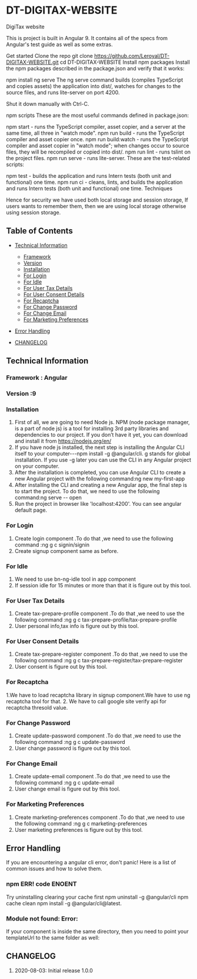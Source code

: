 # DT-DIGITAX-WEBSITE
DigiTax website


This is project is built in Angular 9. It contains all of the specs from Angular's test guide as well as some extras. 

Get started
Clone the repo
git clone https://github.com/Leroyal/DT-DIGITAX-WEBSITE.git
cd DT-DIGITAX-WEBSITE
Install npm packages
Install the npm packages described in the package.json and verify that it works:

npm install
ng serve
The ng serve command builds (compiles TypeScript and copies assets) the application into dist/, watches for changes to the source files, and runs lite-server on port 4200.

Shut it down manually with Ctrl-C.

npm scripts
These are the most useful commands defined in package.json:

npm start - runs the TypeScript compiler, asset copier, and a server at the same time, all three in "watch mode".
npm run build - runs the TypeScript compiler and asset copier once.
npm run build:watch - runs the TypeScript compiler and asset copier in "watch mode"; when changes occur to source files, they will be recompiled or copied into dist/.
npm run lint - runs tslint on the project files.
npm run serve - runs lite-server.
These are the test-related scripts:

npm test - builds the application and runs Intern tests (both unit and functional) one time.
npm run ci - cleans, lints, and builds the application and runs Intern tests (both unit and functional) one time.
Techniques

Hence for security we have used both local storage and session storage, If users wants to remember them, then we are using local storage otherwise using session storage.


## Table of Contents

* [Technical Information](#technical-information)
    * [Framework](#framework)
    * [Version](#version)
    * [Installation](#installation)    
    * [For Login](#login)
    * [For Idle](#idle)
    * [For User Tax Details](#usertaxdetails)
    * [For User Consent Details](#userconsentdetails)
    * [For Recaptcha](#userrecaptcha)
    * [For Change Password](#changepassword)
    * [For Change Email](#changeemail)
    * [For Marketing Preferences](#marketingpreferences)

    
* [Error Handling](#error-handling)
* [CHANGELOG](#changelog)


<a name="technical-information"></a>
## Technical Information


### Framework	: Angular

### Version	:9

### Installation

1. 	First  of all, we are going to need Node js. NPM (node package manager, is a part of node js) is a tool for installing 3rd party libraries and dependencies to our project. If you don’t have it yet, you can download and install it from https://nodejs.org/en/
2. 	If you have node js installed, the next step is installing the Angular CLI itself to your computer---npm install -g @angular/cli.
g stands for global installation. If you use -g later you can use the CLI in any Angular project on your computer.
3. 	After the installation is completed, you can use Angular CLI to create a new Angular project with the following command:ng new my-first-app
4. 	After installing the CLI and creating a new Angular app, the final step is to start the project. To do that, we need to use the following command:ng serve -- open
5. 	Run the project in browser like 'localhost:4200'. You can see angular default page.
	

### For Login

 1. Create login component .To do that ,we need to use the following command :ng g c signin/signin
 2. Create signup component same as before.


### For Idle

 1. We need to use bn-ng-idle tool in app component
 2. If session idle for 15 minutes or more than that it is figure out by this tool.

 ### For User Tax Details

 1. Create tax-prepare-profile component .To do that ,we need to use the following command :ng g c tax-prepare-profile/tax-prepare-profile
 2. User personal info,tax info is figure out by this tool.

 ### For User Consent Details

 1. Create tax-prepare-register component .To do that ,we need to use the following command :ng g c tax-prepare-register/tax-prepare-register
 2. User consent is figure out by this tool.

 ### For Recaptcha

 1.We have to load recaptcha library in signup component.We have to use ng recaptcha tool for that. 
 2. We have to call google site verify api for recaptcha thresold value.
 

 ### For Change Password

 1. Create update-password component .To do that ,we need to use the following command :ng g c update-password
 2. User change password is figure out by this tool.

 ### For Change Email

 1. Create update-email component .To do that ,we need to use the following command :ng g c update-email
 2. User change email is figure out by this tool.

### For Marketing Preferences

 1. Create marketing-preferences component .To do that ,we need to use the following command :ng g c marketing-preferences
 2. User marketing preferences is figure out by this tool.


<a name="error-handling"></a>
## Error Handling

If you are encountering a angular cli  error, don't panic! Here is a list of common issues and how to solve them.

### npm ERR! code ENOENT

Try uninstalling clearing your cache first npm uninstall -g @angular/cli npm cache clean npm install -g @angular/cli@latest.

### Module not found: Error: 

If your component is inside the same directory, then you need to point your templateUrl to the same folder as well:

<a name="changelog"></a>
## CHANGELOG

1. 2020-08-03: Initial release 1.0.0
